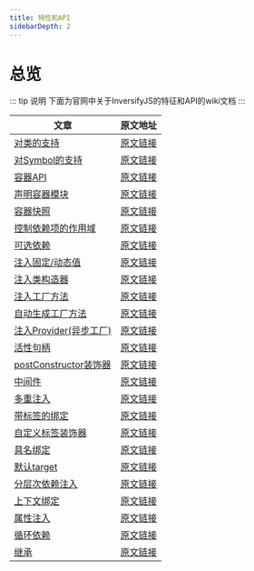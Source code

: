 ```yaml
---
title: 特性和API
sidebarDepth: 2
---
```


# 总览

::: tip 说明
下面为官网中关于InversifyJS的特征和API的wiki文档
:::


| 文章        | 原文地址           | 
| ------------- | ------------- | 
| [对类的支持](/routes/wiki/support_for_classes.html) | [原文链接](https://github.com/inversify/InversifyJS/blob/master/wiki/classes_as_id.md) | 
| [对Symbol的支持](/routes/wiki/support_for_Symbols.html) | [原文链接](https://github.com/inversify/InversifyJS/blob/master/wiki/symbols_as_id.md) |  
| [容器API](/routes/wiki/container_API.html) | [原文链接](https://github.com/inversify/InversifyJS/blob/master/wiki/container_api.md) | 
| [声明容器模块](/routes/wiki/declaring_container_modules) | [原文链接](https://github.com/inversify/InversifyJS/blob/master/wiki/container_modules.md) |
| [容器快照](/routes/wiki/container_snapshots) | [原文链接](https://github.com/inversify/InversifyJS/blob/master/wiki/container_snapshots.md) |
| [控制依赖项的作用域](/routes/wiki/controlling_the_scope_of_the_dependencies)  | [原文链接](https://github.com/inversify/InversifyJS/blob/master/wiki/scope.md) |
| [可选依赖](/routes/wiki/optional_dependencies) | [原文链接](https://github.com/inversify/InversifyJS/blob/master/wiki/optional_dependencies.md) |
| [注入固定/动态值](/routes/wiki/injecting_a_constant_or_dynamic_value) | [原文链接](https://github.com/inversify/InversifyJS/blob/master/wiki/value_injection.md) |
| [注入类构造器](/routes/wiki/injecting_a_class_contsructor) | [原文链接](https://github.com/inversify/InversifyJS/blob/master/wiki/constructor_injection.md) |
| [注入工厂方法](/routes/wiki/injecting_a_factory) | [原文链接](https://github.com/inversify/InversifyJS/blob/master/wiki/factory_injection.md) |
| [自动生成工厂方法](/routes/wiki/auto_factory) | [原文链接](https://github.com/inversify/InversifyJS/blob/master/wiki/auto_factory.md) |
| [注入Provider(异步工厂)](/routes/wiki/injecting_a_provider) | [原文链接](https://github.com/inversify/InversifyJS/blob/master/wiki/provider_injection.md) |
| [活性句柄](/routes/wiki/activation_handler) | [原文链接](https://github.com/inversify/InversifyJS/blob/master/wiki/activation_handler.md) |
| [postConstructor装饰器](/routes/wiki/post_contstruct_decorator) | [原文链接](https://github.com/inversify/InversifyJS/blob/master/wiki/post_construct.md) |
| [中间件](/routes/wiki/middleware) | [原文链接](https://github.com/inversify/InversifyJS/blob/master/wiki/middleware.md) |
| [多重注入](/routes/wiki/multi-injection) | [原文链接](https://github.com/inversify/InversifyJS/blob/master/wiki/multi_injection.md) |
| [带标签的绑定](/routes/wiki/tagged_bindings) | [原文链接](https://github.com/inversify/InversifyJS/blob/master/wiki/tagged_bindings.md) |
| [自定义标签装饰器](/routes/wiki/create_your_own_tag_decorators) | [原文链接](https://github.com/inversify/InversifyJS/blob/master/wiki/custom_tag_decorators.md) |
| [具名绑定](/routes/wiki/named_bindings) | [原文链接](https://github.com/inversify/InversifyJS/blob/master/wiki/named_bindings.md) |
| [默认target](/routes/wiki/default_targets) | [原文链接](https://github.com/inversify/InversifyJS/blob/master/wiki/default_targets.md) |
| [分层次依赖注入](/routes/wiki/hierarchical_di) | [原文链接](https://github.com/inversify/InversifyJS/blob/master/wiki/hierarchical_di.md) |
| [上下文绑定](/routes/wiki/contextual_bindings) | [原文链接](https://github.com/inversify/InversifyJS/blob/master/wiki/contextual_bindings.md) |
| [属性注入](/routes/wiki/property_injection) | [原文链接](https://github.com/inversify/InversifyJS/blob/master/wiki/property_injection.md) |
| [循环依赖](/routes/wiki/circular_dependencies) | [原文链接](https://github.com/inversify/InversifyJS/blob/master/wiki/circular_dependencies.md) |
| [继承](/routes/wiki/inheritance) | [原文链接](https://github.com/inversify/InversifyJS/blob/master/wiki/inheritance.md) |



